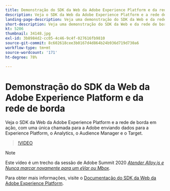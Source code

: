 ```yaml
---
title: Demonstração do SDK da Web da Adobe Experience Platform e da rede de borda
description: Veja o SDK da Web da Adobe Experience Platform e a rede de borda em ação, com uma única chamada para a Adobe enviando dados para a Experience Platform, o Analytics, o Audience Manager e o Target.
landing-page-description: Veja uma demonstração do SDK da Web e da rede de borda em ação, com uma única chamada para a Adobe enviando dados para a Experience Platform, o Analytics, o Audience Manager e o Target.
short-description: Veja uma demonstração do SDK da Web e da rede de borda em ação, com uma única chamada para a Adobe enviando dados para a Experience Platform, o Analytics, o Audience Manager e o Target.
kt: 5206
thumbnail: 34148.jpg
exl-id: 3b8984d2-cc05-4c46-9c4f-027616fb9810
source-git-commit: 8c602618cee3b0167d4d864b24b936d719d730a6
workflow-type: tm+mt
source-wordcount: '171'
ht-degree: 78%

---
```


# Demonstração do SDK da Web da Adobe Experience Platform e da rede de borda

Veja o SDK da Web da Adobe Experience Platform e a rede de borda em ação, com uma única chamada para a Adobe enviando dados para a Experience Platform, o Analytics, o Audience Manager e o Target.

>[!VIDEO](https://video.tv.adobe.com/v/34148?quality=12&learn=on)

>[!NOTE]
>
>Este vídeo é um trecho da sessão de Adobe Summit 2020 *[Atender Alloy.js e Nunca marcar novamente para um eVar ou Mbox](https://business.adobe.com/summit/2020/with-alloy-js-never-tag-for-an-evar-or-mbox-again.html)*.

Para obter mais informações, visite o [Documentação do SDK da Web da Adobe Experience Platform](https://experienceleague.adobe.com/docs/experience-platform/edge/home.html?lang=pt-BR).